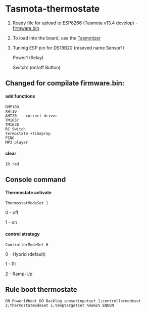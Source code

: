 # Tasmota-thermostate

1. Ready file for upload to ESP8266  (Tasmota v13.4 develop)  - [firmware.bin](https://github.com/1638NimtE/Tasmota_AHT20/blob/main/firmware.bin)
2. To load into the board, use the [Tasmotizer](https://github.com/tasmota/tasmotizer)
3. Tuninig ESP pin for
   DS18B20 (reseved name  Sensor1)

   Power1 (Relay)

   Switch1 (on/off Button)
  
## Changed for compilate firmware.bin:

#### add functions
    BMP180
    AHT10
    AHT20  - correct driver
    TM1637
    TM1638
    RC Switch
    termostate +timeprop
    PING
    MP3 player

#### clear 
    IR red

## Console command

#### Thermostate activate
    ThermostatModeSet 1
0 - off

1 - on

#### control strategy
    ControllerModeSet 0
0 - Hybrid (default)

1 - PI 

2 - Ramp-Up

## Rule boot thermostate
    ON Power1#boot DO Backlog sensorinputset 1;controllermodeset 2;thermostatmodeset 1;temptargetset %mem1% ENDON
